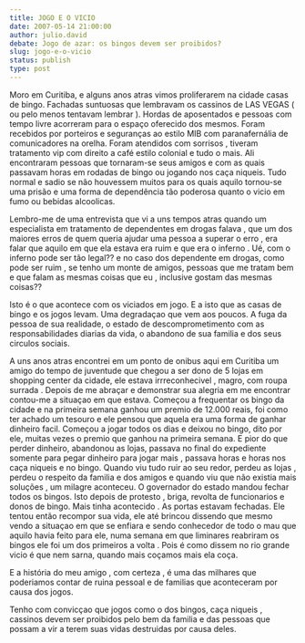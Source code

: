 ```yaml
---
title: JOGO E O VICIO
date: 2007-05-14 21:00:00
author: julio.david
debate: Jogo de azar: os bingos devem ser proibidos?
slug: jogo-e-o-vicio
status: publish 
type: post
---
```


Moro em Curitiba, e alguns anos atras vimos proliferarem na cidade casas de bingo. Fachadas suntuosas que lembravam os cassinos de LAS VEGAS ( ou pelo menos tentavam lembrar ). Hordas de aposentados e pessoas com tempo livre acorreram para o espaço oferecido dos mesmos. Foram recebidos por porteiros e seguranças ao estilo MIB com paranafernália de comunicadores na orelha. Foram atendidos com sorrisos , tiveram tratamento vip com direito a café estilo colonial e tudo o mais. Ali encontraram pessoas que tornaram-se seus amigos e com as quais passavam horas em rodadas de bingo ou jogando nos caça niqueis. Tudo normal e sadio se não houvessem muitos para os quais aquilo tornou-se uma prisão e uma forma de dependência tão poderosa quanto o vicio em fumo ou bebidas alcoolicas.   

Lembro-me de uma entrevista que vi a uns tempos atras quando um especialista em tratamento de dependentes em drogas falava , que um dos maiores erros de quem queria ajudar uma pessoa a superar o erro , era falar que aquilo em que ela estava era ruim e que era o inferno . Ué, com o inferno pode ser tão legal?? e no caso dos dependente em drogas, como pode ser ruim , se tenho um monte de amigos, pessoas que me tratam bem e que falam as mesmas coisas que eu , inclusive gostam das mesmas coisas??  

Isto é o que acontece com os viciados em jogo. E a isto que as casas de bingo e os jogos levam. Uma degradaçao que vem aos poucos. A fuga da pessoa de sua realidade, o estado de descomprometimento com as responsabilidades diarias da vida, o abandono de sua familia e dos seus circulos sociais.  

A uns anos atras encontrei em um ponto de onibus aqui em Curitiba um amigo do tempo de juventude que chegou a ser dono de 5 lojas em shopping center da cidade, ele estava irrreconhecivel , magro, com roupa surrada . Depois de me abraçar e demonstrar sua alegria em me encontrar contou-me a situaçao em que estava. Começou a frequentar os bingo da cidade e na primeira semana ganhou um premio de 12.000 reais, foi como ter achado um tesouro e ele pensou que aquela era uma forma de ganhar dinheiro facil. Começou a jogar todos os dias e deixou no bingo, dito por ele, muitas vezes o premio que ganhou na primeira semana. E pior do que perder dinheiro, abandonou as lojas, passava no final do expediente somente para pegar dinheiro para jogar mais , passava horas e horas nos caça niqueis e no bingo. Quando viu tudo ruir ao seu redor, perdeu as lojas , perdeu o respeito da familia e dos amigos e quando viu que não existia mais soluções , um milagre aconteceu. O governador do estado mandou fechar todos os bingos. Isto depois de protesto , briga, revolta de funcionarios e donos de bingo. Mais tinha acontecido . As portas estavam fechadas. Ele tentou então recompor sua vida, ele até brincou dissendo que mesmo vendo a situaçao em que se enfiara e sendo conhecedor de todo o mau que aquilo havia feito para ele, numa semana em que liminares reabriram os bingos ele foi um dos primeiros a volta . Pois é como dissem no rio grande vicio é que nem sarna, quando mais coçamos mais ela coça.   

E a história do meu amigo , com certeza , é uma das milhares que poderiamos contar de ruina pessoal e de familias que aconteceram por causa dos jogos.   

Tenho com convicçao que jogos como o dos bingos, caça niqueis , cassinos devem ser proibidos pelo bem da familia e das pessoas que possam a vir a terem suas vidas destruidas por causa deles.
